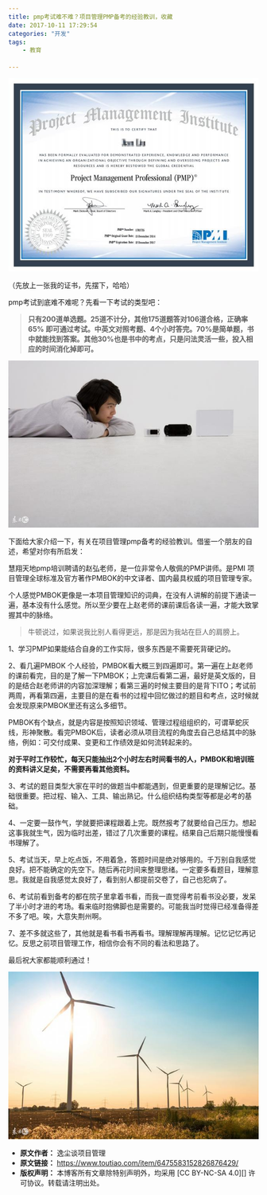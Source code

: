 ```yaml
---
title: pmp考试难不难？项目管理PMP备考的经验教训，收藏
date: 2017-10-11 17:29:54
categories: "开发"
tags:
	- 教育

---
```


![pmp考试难不难？项目管理PMP备考的经验教训，收藏][pmp_PMP]

（先放上一张我的证书，先摆下，哈哈）

pmp考试到底难不难呢？先看一下考试的类型吧：

> **只有200道单选题。25道不计分，其他175道题答对106道合格，正确率65% 即可通过考试。中英文对照考题、4个小时答完。70%是简单题，书中就能找到答案。其他30%也是书中的考点，只是问法灵活一些，投入相应的时间消化掉即可。**

![pmp考试难不难？项目管理PMP备考的经验教训，收藏][pmp_PMP 1]

下面给大家介绍一下，有关在项目管理pmp备考的经验教训。借鉴一个朋友的自述，希望对你有所启发：

慧翔天地pmp培训聘请的赵弘老师，是一位非常令人敬佩的PMP讲师。是PMI 项目管理全球标准及官方著作PMBOK的中文译者、国内最具权威的项目管理专家。

个人感觉PMBOK更像是一本项目管理知识的词典，在没有人讲解的前提下通读一遍，基本没有什么感觉。所以至少要在上赵老师的课前课后各读一遍，才能大致掌握其中的脉络。

> 牛顿说过，如果说我比别人看得更远，那是因为我站在巨人的肩膀上。

1、学习PMP如果能结合自身的工作实际，很多东西是不需要死背硬记的。

2、看几遍PMBOK 个人经验，PMBOK看大概三到四遍即可。第一遍在上赵老师的课前看完，目的是了解一下PMBOK；上完课后看第二遍，最好是英文版的，目的是结合赵老师讲的内容加深理解；看第三遍的时候主要目的是背下ITO；考试前两周，再看第四遍，主要目的是在看书的过程中回忆做过的题目和考点，这时候就会发现原来PMBOK里还有这么多细节。

PMBOK有个缺点，就是内容是按照知识领域、管理过程组组织的，可谓草蛇灰线，形神聚散。看完PMBOK后，读者必须从项目流程的角度去自己总结其中的脉络，例如：可交付成果、变更和工作绩效是如何流转起来的。

**对于平时工作较忙，每天只能抽出2个小时左右时间看书的人，PMBOK和培训班的资料讲义足矣，不需要再看其他资料。**

3、考试的题目类型大家在平时的做题当中都能遇到，但更重要的是理解记忆。基础很重要。把过程、输入、工具、输出熟记。什么组织结构类型等都是必考的基础。

4、一定要一鼓作气，学就要把课程跟着上完。既然报考了就要给自己压力。想起这事我就生气，因为临时出差，错过了几次重要的课程。结果自己后期只能慢慢看书理解了。

5、考试当天，早上吃点饭，不用着急，答题时间是绝对够用的。千万别自我感觉良好。把不能确定的先空下。随后再花时间来整理思绪。一定要多看题目，理解意思。我就是自我感觉太良好了，看到别人都提前交卷了，自己也犯病了。

6、考试前看到备考的都在院子里拿着书看，而我一直觉得考前看书没必要，发呆了半小时才进的考场。看来临时抱佛脚也是需要的。可能我当时觉得已经准备得差不多了吧。唉，大意失荆州啊。

7、差不多就这些了，其他就是看书看书再看书。理解理解再理解。记忆记忆再记忆。反思之前项目管理工作，相信你会有不同的看法和思路了。

最后祝大家都能顺利通过！

![pmp考试难不难？项目管理PMP备考的经验教训，收藏][pmp_PMP 2]


[pmp_PMP]: static/resources/crawler/MRVJ-IRIJ-R2UR.jpg
[pmp_PMP 1]: static/resources/crawler/AMAY-M2BF-BU3Q.jpg
[pmp_PMP 2]: static/resources/crawler/U3IF-RMQQ-QF3M.jpg
 *  **原文作者：** 逸尘谈项目管理
 *  **原文链接：** https://www.toutiao.com/item/6475583152826876429/
 *  **版权声明：** 本博客所有文章除特别声明外，均采用 [CC BY-NC-SA 4.0][] 许可协议。转载请注明出处。
